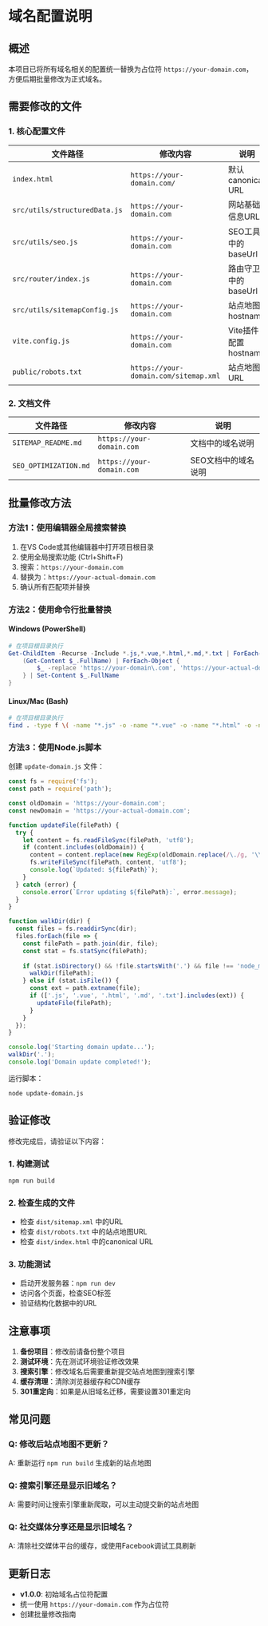 # 域名配置说明

## 概述

本项目已将所有域名相关的配置统一替换为占位符 `https://your-domain.com`，方便后期批量修改为正式域名。

## 需要修改的文件

### 1. 核心配置文件

| 文件路径 | 修改内容 | 说明 |
|---------|---------|------|
| `index.html` | `https://your-domain.com/` | 默认canonical URL |
| `src/utils/structuredData.js` | `https://your-domain.com` | 网站基础信息URL |
| `src/utils/seo.js` | `https://your-domain.com` | SEO工具中的baseUrl |
| `src/router/index.js` | `https://your-domain.com` | 路由守卫中的baseUrl |
| `src/utils/sitemapConfig.js` | `https://your-domain.com` | 站点地图hostname |
| `vite.config.js` | `https://your-domain.com` | Vite插件配置hostname |
| `public/robots.txt` | `https://your-domain.com/sitemap.xml` | 站点地图URL |

### 2. 文档文件

| 文件路径 | 修改内容 | 说明 |
|---------|---------|------|
| `SITEMAP_README.md` | `https://your-domain.com` | 文档中的域名说明 |
| `SEO_OPTIMIZATION.md` | `https://your-domain.com` | SEO文档中的域名说明 |

## 批量修改方法

### 方法1：使用编辑器全局搜索替换

1. 在VS Code或其他编辑器中打开项目根目录
2. 使用全局搜索功能 (Ctrl+Shift+F)
3. 搜索：`https://your-domain.com`
4. 替换为：`https://your-actual-domain.com`
5. 确认所有匹配项并替换

### 方法2：使用命令行批量替换

#### Windows (PowerShell)
```powershell
# 在项目根目录执行
Get-ChildItem -Recurse -Include *.js,*.vue,*.html,*.md,*.txt | ForEach-Object {
    (Get-Content $_.FullName) | ForEach-Object {
        $_ -replace 'https://your-domain\.com', 'https://your-actual-domain.com'
    } | Set-Content $_.FullName
}
```

#### Linux/Mac (Bash)
```bash
# 在项目根目录执行
find . -type f \( -name "*.js" -o -name "*.vue" -o -name "*.html" -o -name "*.md" -o -name "*.txt" \) -exec sed -i 's|https://your-domain\.com|https://your-actual-domain.com|g' {} \;
```

### 方法3：使用Node.js脚本

创建 `update-domain.js` 文件：

```javascript
const fs = require('fs');
const path = require('path');

const oldDomain = 'https://your-domain.com';
const newDomain = 'https://your-actual-domain.com';

function updateFile(filePath) {
  try {
    let content = fs.readFileSync(filePath, 'utf8');
    if (content.includes(oldDomain)) {
      content = content.replace(new RegExp(oldDomain.replace(/\./g, '\\.'), 'g'), newDomain);
      fs.writeFileSync(filePath, content, 'utf8');
      console.log(`Updated: ${filePath}`);
    }
  } catch (error) {
    console.error(`Error updating ${filePath}:`, error.message);
  }
}

function walkDir(dir) {
  const files = fs.readdirSync(dir);
  files.forEach(file => {
    const filePath = path.join(dir, file);
    const stat = fs.statSync(filePath);
    
    if (stat.isDirectory() && !file.startsWith('.') && file !== 'node_modules') {
      walkDir(filePath);
    } else if (stat.isFile()) {
      const ext = path.extname(file);
      if (['.js', '.vue', '.html', '.md', '.txt'].includes(ext)) {
        updateFile(filePath);
      }
    }
  });
}

console.log('Starting domain update...');
walkDir('.');
console.log('Domain update completed!');
```

运行脚本：
```bash
node update-domain.js
```

## 验证修改

修改完成后，请验证以下内容：

### 1. 构建测试
```bash
npm run build
```

### 2. 检查生成的文件
- 检查 `dist/sitemap.xml` 中的URL
- 检查 `dist/robots.txt` 中的站点地图URL
- 检查 `dist/index.html` 中的canonical URL

### 3. 功能测试
- 启动开发服务器：`npm run dev`
- 访问各个页面，检查SEO标签
- 验证结构化数据中的URL

## 注意事项

1. **备份项目**：修改前请备份整个项目
2. **测试环境**：先在测试环境验证修改效果
3. **搜索引擎**：修改域名后需要重新提交站点地图到搜索引擎
4. **缓存清理**：清除浏览器缓存和CDN缓存
5. **301重定向**：如果是从旧域名迁移，需要设置301重定向

## 常见问题

### Q: 修改后站点地图不更新？
A: 重新运行 `npm run build` 生成新的站点地图

### Q: 搜索引擎还是显示旧域名？
A: 需要时间让搜索引擎重新爬取，可以主动提交新的站点地图

### Q: 社交媒体分享还是显示旧域名？
A: 清除社交媒体平台的缓存，或使用Facebook调试工具刷新

## 更新日志

- **v1.0.0**: 初始域名占位符配置
- 统一使用 `https://your-domain.com` 作为占位符
- 创建批量修改指南 